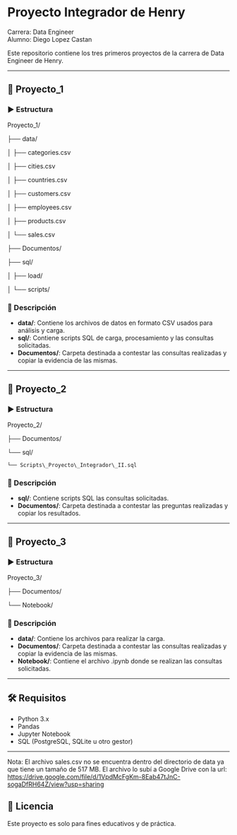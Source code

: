 # Proyecto Integrador de Henry

Carrera: Data Engineer  
Alumno: Diego Lopez Castan

Este repositorio contiene los tres primeros proyectos de la carrera de Data Engineer de Henry. 

---

## 📁 Proyecto\_1

### ▶️ Estructura

Proyecto\_1/

├── data/

│   ├── categories.csv

│   ├── cities.csv

│   ├── countries.csv

│   ├── customers.csv

│   ├── employees.csv

│   ├── products.csv

│   └── sales.csv

├── Documentos/

├── sql/

│   ├── load/

│   └── scripts/

### 📌 Descripción

- **data/**: Contiene los archivos de datos en formato CSV usados para análisis y carga.  
- **sql/**: Contiene scripts SQL de carga,  procesamiento y las consultas solicitadas.  
- **Documentos/**: Carpeta destinada a contestar las consultas realizadas y copiar la evidencia de las mismas.

---

## 📁 Proyecto\_2

### ▶️ Estructura

Proyecto\_2/

├── Documentos/

└── sql/

    └── Scripts\_Proyecto\_Integrador\_II.sql

### 📌 Descripción

- **sql/**: Contiene scripts SQL las consultas solicitadas.  
- **Documentos/**: Carpeta destinada a contestar las preguntas realizadas y copiar los resultados.

---

## 📁 Proyecto\_3

### ▶️ Estructura

Proyecto\_3/

├── Documentos/

└── Notebook/

### 📌 Descripción

- **data/**: Contiene los archivos para realizar la carga.  
- **Documentos/**: Carpeta destinada a contestar las consultas realizadas y copiar la evidencia de las mismas.  
- **Notebook/**: Contiene el archivo .ipynb donde se realizan las consultas solicitadas.

---

## 🛠 Requisitos

- Python 3.x  
- Pandas  
- Jupyter Notebook  
- SQL (PostgreSQL, SQLite u otro gestor)

---

Nota: El archivo sales.csv no se encuentra dentro del directorio de data ya que tiene un tamaño de 517 MB. El archivo lo subí a Google Drive con la url: https://drive.google.com/file/d/1VpdMcFgKm-8Eab47tJnC-sogaDfRH64Z/view?usp=sharing

## 📄 Licencia

Este proyecto es solo para fines educativos y de práctica.  
